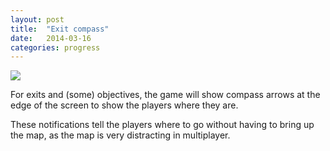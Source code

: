 ```yaml
---
layout: post
title:  "Exit compass"
date:   2014-03-16
categories: progress
---
```

![](https://raw.githubusercontent.com/cxong/cdogs-sdl/gh-pages/_posts/compass.gif)

For exits and (some) objectives, the game will show compass arrows at the edge of the screen to show the players where they are.

These notifications tell the players where to go without having to bring up the map, as the map is very distracting in multiplayer.